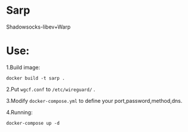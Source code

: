 # Sarp
Shadowsocks-libev+Warp
# Use:
1.Build image:
```
docker build -t sarp .
```
2.Put ```wgcf.conf``` to ```/etc/wireguard/``` .

3.Modify ```docker-compose.yml``` to define your port,password,method,dns.

4.Running:
```
docker-compose up -d
```
